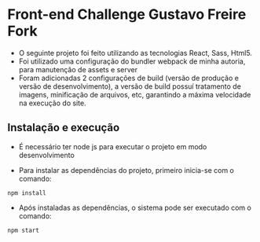 # Front-end Challenge Gustavo Freire Fork

- O seguinte projeto foi feito utilizando as tecnologias React, Sass, Html5.
- Foi utilizado uma configuração do bundler webpack de minha autoria, para manutenção de assets e server
- Foram adicionadas 2 configurações de build (versão de produção e versão de desenvolvimento), a versão de build possuí tratamento de imagens, minificação de arquivos, etc, garantindo a máxima velocidade na execução do site.



## Instalação e execução

- É necessário ter node js para executar o projeto em modo desenvolvimento

- Para instalar as dependências do projeto, primeiro inicia-se com o comando:

```shell
npm install
 ```
- Após instaladas as dependências, o sistema pode ser executado com o comando:

```shell
npm start
 ```
